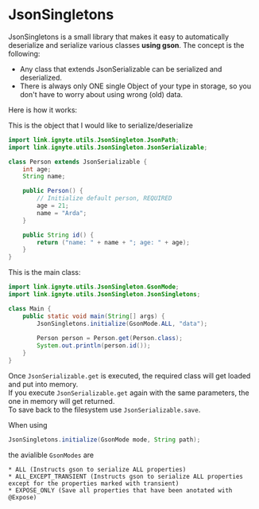 # JsonSingletons

JsonSingletons is a small library that makes it easy to automatically deserialize and serialize various classes **using gson**.
The concept is the following:
* Any class that extends JsonSerializable can be serialized and deserialized.
* There is always only ONE single Object of your type in storage, so you don't have to worry about using wrong (old) data.

Here is how it works:

This is the object that I would like to serialize/deserialize

```java
import link.ignyte.utils.JsonSingleton.JsonPath;
import link.ignyte.utils.JsonSingleton.JsonSerializable;

class Person extends JsonSerializable {
    int age;
    String name;

    public Person() {
        // Initialize default person, REQUIRED
        age = 21;
        name = "Arda";
    }

    public String id() {
        return ("name: " + name + "; age: " + age);
    }
}
```

This is the main class:

```java
import link.ignyte.utils.JsonSingleton.GsonMode;
import link.ignyte.utils.JsonSingleton.JsonSingletons;

class Main {
    public static void main(String[] args) {
        JsonSingletons.initialize(GsonMode.ALL, "data");
        
        Person person = Person.get(Person.class);
        System.out.println(person.id());
    }
}
```

Once ``JsonSerializable.get`` is executed, the required class will get loaded and put into memory.
<br> If you execute ``JsonSerializable.get`` again with the same parameters, the one in memory will get returned.
<br> To save back to the filesystem use ``JsonSerializable.save``.

When using 
```java
JsonSingletons.initialize(GsonMode mode, String path);
```
 the avialible ``GsonModes`` are
```
* ALL (Instructs gson to serialize ALL properties)
* ALL_EXCEPT_TRANSIENT (Instructs gson to serialize ALL properties except for the properties marked with transient)
* EXPOSE_ONLY (Save all properties that have been anotated with @Expose)
```

